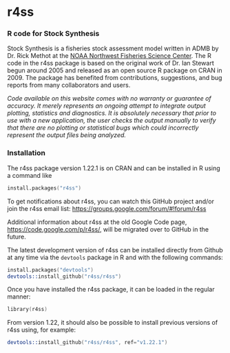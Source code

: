 r4ss
====

### R code for Stock Synthesis

Stock Synthesis is a fisheries stock assessment model written in ADMB by Dr. Rick Methot at the [NOAA Northwest Fisheries Science Center](http://www.nwfsc.noaa.gov/). The R code in the r4ss package is based on the original work of Dr. Ian Stewart begun around 2005 and released as an open source R package on CRAN in 2009. The package has benefited from contributions, suggestions, and bug reports from many collaborators and users.

*Code available on this website comes with no warranty or guarantee of accuracy. It merely represents an ongoing attempt to integrate output plotting, statistics and diagnostics. It is absolutely necessary that prior to use with a new application, the user checks the output manually to verify that there are no plotting or statistical bugs which could incorrectly represent the output files being analyzed.*

### Installation

The r4ss package version 1.22.1 is on CRAN and can be installed in R using a command like

```S
install.packages("r4ss")
```
To get notifications about r4ss, you can watch this GitHub project and/or join the r4ss email list: <https://groups.google.com/forum/#!forum/r4ss>

Additional information about r4ss at the old Google Code page, <https://code.google.com/p/r4ss/>, will be migrated over to GitHub in the future.

The latest development version of r4ss can be installed directly from Github at any time via the `devtools` package in R and with the following commands:

```S
install.packages("devtools")
devtools::install_github("r4ss/r4ss")
```

Once you have installed the r4ss package, it can be loaded in the regular manner:

```S
library(r4ss)
````

From version 1.22, it should also be possible to install previous versions of r4ss using, for example:

```S
devtools::install_github("r4ss/r4ss", ref="v1.22.1")
````
